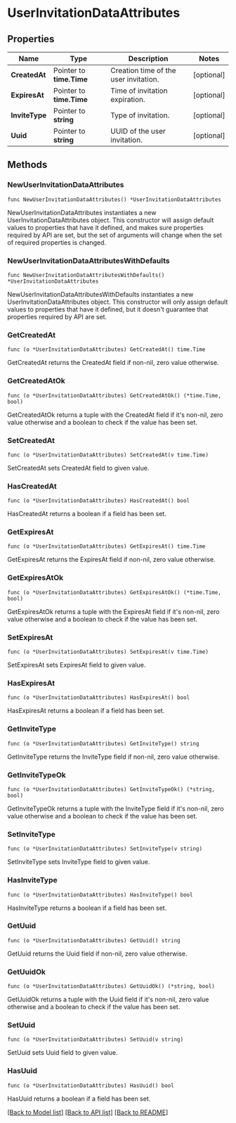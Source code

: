 # UserInvitationDataAttributes

## Properties

Name | Type | Description | Notes
---- | ---- | ----------- | ------
**CreatedAt** | Pointer to **time.Time** | Creation time of the user invitation. | [optional] 
**ExpiresAt** | Pointer to **time.Time** | Time of invitation expiration. | [optional] 
**InviteType** | Pointer to **string** | Type of invitation. | [optional] 
**Uuid** | Pointer to **string** | UUID of the user invitation. | [optional] 

## Methods

### NewUserInvitationDataAttributes

`func NewUserInvitationDataAttributes() *UserInvitationDataAttributes`

NewUserInvitationDataAttributes instantiates a new UserInvitationDataAttributes object.
This constructor will assign default values to properties that have it defined,
and makes sure properties required by API are set, but the set of arguments
will change when the set of required properties is changed.

### NewUserInvitationDataAttributesWithDefaults

`func NewUserInvitationDataAttributesWithDefaults() *UserInvitationDataAttributes`

NewUserInvitationDataAttributesWithDefaults instantiates a new UserInvitationDataAttributes object.
This constructor will only assign default values to properties that have it defined,
but it doesn't guarantee that properties required by API are set.

### GetCreatedAt

`func (o *UserInvitationDataAttributes) GetCreatedAt() time.Time`

GetCreatedAt returns the CreatedAt field if non-nil, zero value otherwise.

### GetCreatedAtOk

`func (o *UserInvitationDataAttributes) GetCreatedAtOk() (*time.Time, bool)`

GetCreatedAtOk returns a tuple with the CreatedAt field if it's non-nil, zero value otherwise
and a boolean to check if the value has been set.

### SetCreatedAt

`func (o *UserInvitationDataAttributes) SetCreatedAt(v time.Time)`

SetCreatedAt sets CreatedAt field to given value.

### HasCreatedAt

`func (o *UserInvitationDataAttributes) HasCreatedAt() bool`

HasCreatedAt returns a boolean if a field has been set.

### GetExpiresAt

`func (o *UserInvitationDataAttributes) GetExpiresAt() time.Time`

GetExpiresAt returns the ExpiresAt field if non-nil, zero value otherwise.

### GetExpiresAtOk

`func (o *UserInvitationDataAttributes) GetExpiresAtOk() (*time.Time, bool)`

GetExpiresAtOk returns a tuple with the ExpiresAt field if it's non-nil, zero value otherwise
and a boolean to check if the value has been set.

### SetExpiresAt

`func (o *UserInvitationDataAttributes) SetExpiresAt(v time.Time)`

SetExpiresAt sets ExpiresAt field to given value.

### HasExpiresAt

`func (o *UserInvitationDataAttributes) HasExpiresAt() bool`

HasExpiresAt returns a boolean if a field has been set.

### GetInviteType

`func (o *UserInvitationDataAttributes) GetInviteType() string`

GetInviteType returns the InviteType field if non-nil, zero value otherwise.

### GetInviteTypeOk

`func (o *UserInvitationDataAttributes) GetInviteTypeOk() (*string, bool)`

GetInviteTypeOk returns a tuple with the InviteType field if it's non-nil, zero value otherwise
and a boolean to check if the value has been set.

### SetInviteType

`func (o *UserInvitationDataAttributes) SetInviteType(v string)`

SetInviteType sets InviteType field to given value.

### HasInviteType

`func (o *UserInvitationDataAttributes) HasInviteType() bool`

HasInviteType returns a boolean if a field has been set.

### GetUuid

`func (o *UserInvitationDataAttributes) GetUuid() string`

GetUuid returns the Uuid field if non-nil, zero value otherwise.

### GetUuidOk

`func (o *UserInvitationDataAttributes) GetUuidOk() (*string, bool)`

GetUuidOk returns a tuple with the Uuid field if it's non-nil, zero value otherwise
and a boolean to check if the value has been set.

### SetUuid

`func (o *UserInvitationDataAttributes) SetUuid(v string)`

SetUuid sets Uuid field to given value.

### HasUuid

`func (o *UserInvitationDataAttributes) HasUuid() bool`

HasUuid returns a boolean if a field has been set.


[[Back to Model list]](../README.md#documentation-for-models) [[Back to API list]](../README.md#documentation-for-api-endpoints) [[Back to README]](../README.md)


